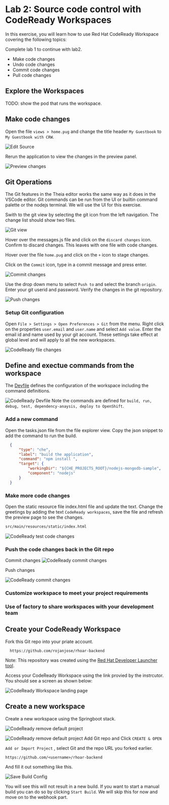 # Lab 2: Source code control with CodeReady Workspaces

In this exercise, you will learn how to use Red Hat CodeReady Workspace covering the following topics:

Complete lab 1 to continue with lab2.

* Make code changes
* Undo code changes
* Commit code changes
* Pull code changes

## Explore the Workspaces

TODO: show the pod that runs the workspace.

## Make code changes

Open the file `views > home.pug` and change the title header `My Guestbook` to `My Guestbook with CRW`.

![Edit Source](images/ex-crw-edit-view.png)

Rerun the application to view the changes in the preview panel.

![Preview changes](images/ex-crw-preview-changes.png)

## Git Operations

The Git features in the Theia editor works the same way as it does in the VSCode editor.
Git commands can be run from the UI or builtin command palette or the nodejs terminal. We will use the UI for this exercise.

Swith to the git view by selecting the git icon from the left navigation. The change list should show two files.

![Git view](images/ex-crw-change-list.png)

Hover over the messages.js file and click on the `discard changes` icon. Confirm to discard changes. This leaves with one file with code changes.

Hover over the file `home.pug` and click on the `+` icon to stage changes.

Click on the `Commit` icon, type in a commit message and press enter.

![Commit changes](images/ex-crw-code-commit.png)

Use the drop down menu to select `Push to` and select the branch `origin`.
Enter your git userid and password. Verify the changes in the git repository.

![Push changes](images/ex-crw-code-push.png)

### Setup Git configuration

Open `File > Settings > Open Preferences > Git` from the menu.  Right click on the properties `user.email` and `user.name` and select `Add value`. Enter the email id and name used by your git account. These settings take effect at global level and will apply to all the new workspaces.

![CodeReady file changes](images/ex-crw-git-preferences.png)

## Define and exectue commands from the workspace

The [Devfile](https://www.eclipse.org/che/docs/che-7/configuring-a-workspace-using-a-devfile/) defines the configuration of the workspace including the command definitions.

![CodeReady Devfile](images/ex-crw-devfile.png)
Note the commands are defined for `build, run, debug, test, dependency-anaysis, deploy to OpenShift`.

### Add a new command

Open the tasks.json file from the file explorer view. Copy the json snippet to add the command to run the build.

```json
  {
      "type": "che",
      "label": "build the application",
      "command": "npm install ",
      "target": {
          "workingDir": "${CHE_PROJECTS_ROOT}/nodejs-mongodb-sample",
          "component": "nodejs"
      }
  }
```

### Make more code changes

Open the static resource file index.html file and update the text. Change the greetings by adding the text `CodeReady workspaces`, save the file and refresh the preview page to see the changes.

```bash
src/main/resources/static/index.html
```

![CodeReady test code changes](images/ex-crw-code-change.png)

### Push the code changes back in the Git repo

Commit changes
![CodeReady commit changes](images/ex-crw-git-commit.png)

Push changes

![CodeReady commit changes](images/ex-crw-git-push.png)

### Customize workspace to meet your project requirements

### Use of factory to share workspaces with your development team

## Create your CodeReady Workspace

Fork this Git repo into your priate account.

```text
  https://github.com/rojanjose/rhoar-backend
```

Note: This repository was created using the [Red Hat Developer Launcher tool](https://github.com/IBM/red-hat-marketplace/tree/4c428f76a063399ed01254be463cf03cd730ce68/workshop/modules/cloud-development-toolset/crw/lab-2/exercise-codeready-launcher.md).

Access your CodeReady Workspace using the link provied by the instrcutor. You should see a screen as shown below:

![CodeReady Workspace landing page](https://github.com/IBM/red-hat-marketplace/tree/4c428f76a063399ed01254be463cf03cd730ce68/workshop/modules/cloud-development-toolset/images/ex-crw-landing-page.png)

## Create a new workspace

Create a new workspace using the Springboot stack.

![CodeReady remove default project](https://github.com/IBM/red-hat-marketplace/tree/4c428f76a063399ed01254be463cf03cd730ce68/workshop/modules/cloud-development-toolset/images/ex-crw-remove-default-project.png)

![CodeReady remove default project](https://github.com/IBM/red-hat-marketplace/tree/4c428f76a063399ed01254be463cf03cd730ce68/workshop/modules/cloud-development-toolset/images/ex-crw-add-gitrepo.png) Add Git repo and Click `CREATE & OPEN`

`Add or Import Project` , select Git and the repo URL you forked earlier.

```text
https://github.com/<username>/rhoar-backend
```

And fill it out something like this.

![Save Build Config](https://github.com/IBM/red-hat-marketplace/tree/4c428f76a063399ed01254be463cf03cd730ce68/workshop/modules/cloud-development-toolset/crw/.gitbook/assets/nodejs-build-save.png)

You will see this will not result in a new build. If you want to start a manual build you can do so by clicking `Start Build`. We will skip this for now and move on to the webhook part.
